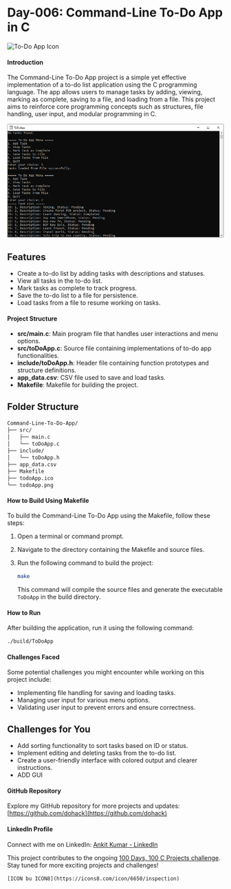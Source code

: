 # Day-006: Command-Line To-Do App in C

![To-Do App Icon](toDoApp.ico)

#### Introduction
The Command-Line To-Do App project is a simple yet effective implementation of a to-do list application using the C programming language. The app allows users to manage tasks by adding, viewing, marking as complete, saving to a file, and loading from a file. This project aims to reinforce core programming concepts such as structures, file handling, user input, and modular programming in C.

![To-Do App](toDoApp.PNG)

## Features

- Create a to-do list by adding tasks with descriptions and statuses.
- View all tasks in the to-do list.
- Mark tasks as complete to track progress.
- Save the to-do list to a file for persistence.
- Load tasks from a file to resume working on tasks.

#### Project Structure
- **src/main.c**: Main program file that handles user interactions and menu options.
- **src/toDoApp.c**: Source file containing implementations of to-do app functionalities.
- **include/toDoApp.h**: Header file containing function prototypes and structure definitions.
- **app_data.csv**: CSV file used to save and load tasks.
- **Makefile**: Makefile for building the project.

## Folder Structure

```plaintext
Command-Line-To-Do-App/
├── src/
│   ├── main.c
│   └── toDoApp.c
├── include/
│   └── toDoApp.h
├── app_data.csv
├── Makefile
├── todoApp.ico
└── todoApp.png
```

#### How to Build Using Makefile
To build the Command-Line To-Do App using the Makefile, follow these steps:
1. Open a terminal or command prompt.
2. Navigate to the directory containing the Makefile and source files.
3. Run the following command to build the project:

   ```bash
   make
   ```

   This command will compile the source files and generate the executable `ToDoApp` in the build directory.

#### How to Run
After building the application, run it using the following command:
```bash
./build/ToDoApp
```

#### Challenges Faced
Some potential challenges you might encounter while working on this project include:
- Implementing file handling for saving and loading tasks.
- Managing user input for various menu options.
- Validating user input to prevent errors and ensure correctness.

## Challenges for You

- Add sorting functionality to sort tasks based on ID or status.
- Implement editing and deleting tasks from the to-do list.
- Create a user-friendly interface with colored output and clearer instructions.
- ADD GUI

#### GitHub Repository
Explore my GitHub repository for more projects and updates:
[https://github.com/dohack](https://github.com/dohack)

#### LinkedIn Profile
Connect with me on LinkedIn:
[Ankit Kumar - LinkedIn](https://www.linkedin.com/in/ankit-kumar-4585b5284/)

This project contributes to the ongoing [100 Days, 100 C Projects challenge](https://github.com/dohack/100Days100CProjects/). Stay tuned for more exciting projects and challenges!
```
[ICON bu ICON8](https://icons8.com/icon/6650/inspection)